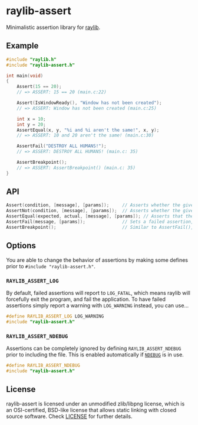 # raylib-assert

Minimalistic assertion library for [raylib](https://www.raylib.com).

## Example

``` c
#include "raylib.h"
#include "raylib-assert.h"

int main(void)
{
    Assert(15 == 20);
    // => ASSERT: 15 == 20 (main.c:22)

    Assert(IsWindowReady(), "Window has not been created");
    // => ASSERT: Window has not been created (main.c:25)

    int x = 10;
    int y = 20;
    AssertEqual(x, y, "%i and %i aren't the same!", x, y);
    // => ASSERT: 10 and 20 aren't the same! (main.c:30)

    AssertFail("DESTROY ALL HUMANS!");
    // => ASSERT: DESTROY ALL HUMANS! (main.c: 35)

    AssertBreakpoint();
    // => ASSERT: AssertBreakpoint() (main.c: 35)
}
```

## API

``` c
Assert(condition, [message], [params]);     // Asserts whether the given condition is true, with the given message parameters.
AssertNot(condition, [message], [params]);  // Asserts whether the given condition is false.
AssertEqual(expected, actual, [message], [params]); // Asserts that the expected parameter is the same as the actual parameter.
AssertFail(message, [params]);              // Sets a failed assertion, with the given message.
AssertBreakpoint();                         // Similar to AssertFail(), without a message.
```

## Options

You are able to change the behavior of assertions by making some defines prior to `#include "raylib-assert.h"`.

### `RAYLIB_ASSERT_LOG`

By default, failed assertions will report to `LOG_FATAL`, which means raylib will forcefully exit the program, and fail the application. To have failed assertions simply report a warning with `LOG_WARNING` instead, you can use...

``` c
#define RAYLIB_ASSERT_LOG LOG_WARNING
#include "raylib-assert.h"
```

### `RAYLIB_ASSERT_NDEBUG`

Assertions can be completely ignored by defining `RAYLIB_ASSERT_NDEBUG` prior to including the file. This is enabled automatically if [`NDEBUG`](https://www.oreilly.com/library/view/c-in-a/059600298X/re171.html) is in use.

``` c
#define RAYLIB_ASSERT_NDEBUG
#include "raylib-assert.h"
```

## License

raylib-assert is licensed under an unmodified zlib/libpng license, which is an OSI-certified, BSD-like license that allows static linking with closed source software. Check [LICENSE](LICENSE) for further details.
